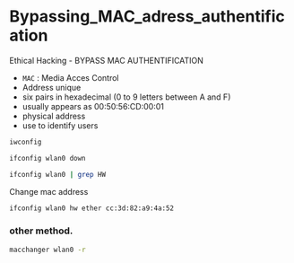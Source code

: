 # Bypassing_MAC_adress_authentification
Ethical Hacking - BYPASS MAC AUTHENTIFICATION

* `MAC` : Media Acces Control
*  Address unique
* six pairs in hexadecimal (0 to 9 letters between A and F)
* usually appears as 00:50:56:CD:00:01
* physical address
* use to identify users

```bash
iwconfig
```

```bash
ifconfig wlan0 down
```

```bash
ifconfig wlan0 | grep HW
```

Change mac address

```bash
ifconfig wlan0 hw ether cc:3d:82:a9:4a:52
```

### other method.

```bash
macchanger wlan0 -r
```